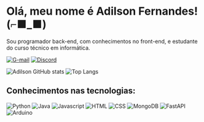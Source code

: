 # Olá, meu nome é Adilson Fernandes! (⌐■_■)

Sou programador back-end, com conhecimentos no front-end, e estudante do curso técnico em informática.

[![G-mail](https://img.shields.io/badge/Gmail-D14836?style=for-the-badge&logo=gmail&logoColor=white)](https://mail.google.com/mail/u/0/?fs=1&tf=cm&source=mailto&to=adilsonfernandesdev@gmail.com)
[![Discord](https://img.shields.io/badge/Discord-5865F2?style=for-the-badge&logo=discord&logoColor=white)](https://discord.com/channels/@sapo_de_cartola/)

![Adilson GitHub stats](https://github-readme-stats.vercel.app/api?username=Adilson-0&show_icons=true&theme=dark)
![Top Langs](https://github-readme-stats.vercel.app/api/top-langs/?username=Adilson-0&layout=compact)

## Conhecimentos nas tecnologias:

<div style="display: inline_block">
  <img align="center" alt="Python"  src="https://img.shields.io/badge/python-3670A0?style=for-the-badge&logo=python&logoColor=ffdd54" />
  <img align="center" alt="Java"  src="https://img.shields.io/badge/java-%23ED8B00.svg?style=for-the-badge&logo=openjdk&logoColor=white" />
  <img align="center" alt="Javascript"  src="https://img.shields.io/badge/JavaScript-F7DF1E?style=for-the-badge&logo=javascript&logoColor=black" />
  <img align="center" alt="HTML"  src="https://img.shields.io/badge/HTML5-E34F26?style=for-the-badge&logo=html5&logoColor=white" />
  <img align="center" alt="CSS"  src="https://img.shields.io/badge/CSS3-1572B6?style=for-the-badge&logo=css3&logoColor=white" />
  <img align="center" alt="MongoDB"  src="https://img.shields.io/badge/MongoDB-%234ea94b.svg?style=for-the-badge&logo=mongodb&logoColor=white" />
  <img align="center" alt="FastAPI"  src="https://img.shields.io/badge/fastapi-109989?style=for-the-badge&logo=FASTAPI&logoColor=white" />
  <img align="center" alt="Arduino"  src="https://img.shields.io/badge/Arduino-00979D?style=for-the-badge&logo=Arduino&logoColor=white" />
</div>

